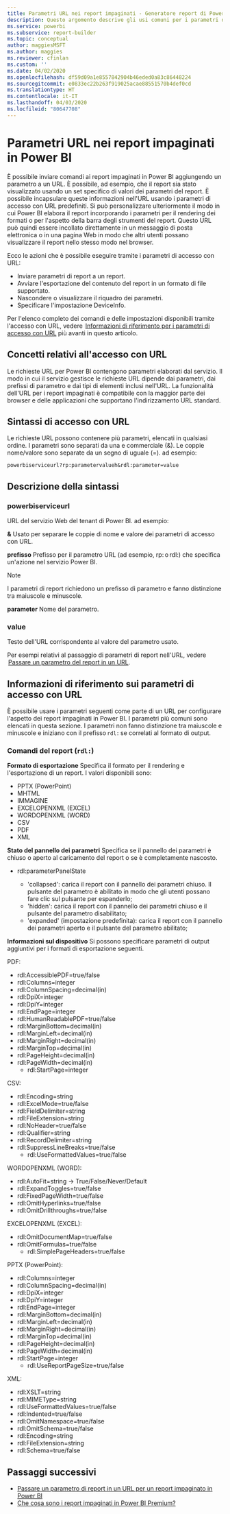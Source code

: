 ```yaml
---
title: Parametri URL nei report impaginati - Generatore report di Power BI
description: Questo argomento descrive gli usi comuni per i parametri dei report di Power BI Report Builder, le proprietà che è possibile impostare e molto altro ancora.
ms.service: powerbi
ms.subservice: report-builder
ms.topic: conceptual
author: maggiesMSFT
ms.author: maggies
ms.reviewer: cfinlan
ms.custom: ''
ms.date: 04/02/2020
ms.openlocfilehash: df59d09a1e8557842904b46eded0a83c86448224
ms.sourcegitcommit: e0833ec22b263f919025acae88551570b4def0cd
ms.translationtype: HT
ms.contentlocale: it-IT
ms.lasthandoff: 04/03/2020
ms.locfileid: "80647708"
---
```

# <a name="url-parameters-in-paginated-reports-in-power-bi"></a>Parametri URL nei report impaginati in Power BI

È possibile inviare comandi ai report impaginati in Power BI aggiungendo un parametro a un URL. È possibile, ad esempio, che il report sia stato visualizzato usando un set specifico di valori dei parametri del report. È possibile incapsulare queste informazioni nell'URL usando i parametri di accesso con URL predefiniti. Si può personalizzare ulteriormente il modo in cui Power BI elabora il report incorporando i parametri per il rendering dei formati o per l'aspetto della barra degli strumenti del report. Questo URL può quindi essere incollato direttamente in un messaggio di posta elettronica o in una pagina Web in modo che altri utenti possano visualizzare il report nello stesso modo nel browser. 

Ecco le azioni che è possibile eseguire tramite i parametri di accesso con URL: 

- Inviare parametri di report a un report. 
- Avviare l'esportazione del contenuto del report in un formato di file supportato. 
- Nascondere o visualizzare il riquadro dei parametri. 
- Specificare l'impostazione DeviceInfo. 

Per l'elenco completo dei comandi e delle impostazioni disponibili tramite l'accesso con URL, vedere  [Informazioni di riferimento per i parametri di accesso con URL](#url-access-parameter-reference) più avanti in questo articolo. 

## <a name="url-access-concepts"></a>Concetti relativi all'accesso con URL 

Le richieste URL per Power BI contengono parametri elaborati dal servizio. Il modo in cui il servizio gestisce le richieste URL dipende dai parametri, dai prefissi di parametro e dai tipi di elementi inclusi nell'URL. La funzionalità dell'URL per i report impaginati è compatibile con la maggior parte dei browser e delle applicazioni che supportano l'indirizzamento URL standard. 

## <a name="url-access-syntax"></a>Sintassi di accesso con URL 

Le richieste URL possono contenere più parametri, elencati in qualsiasi ordine. I parametri sono separati da una e commerciale (&). Le coppie nome/valore sono separate da un segno di uguale (=). ad esempio:

```
powerbiserviceurl?rp:parametervalueh&rdl:parameter=value  
```

## <a name="syntax-description"></a>Descrizione della sintassi 

### <a name="powerbiserviceurl"></a>powerbiserviceurl 

URL del servizio Web del tenant di Power BI. ad esempio: 

**&** Usato per separare le coppie di nome e valore dei parametri di accesso con URL.

**prefisso** Prefisso per il parametro URL (ad esempio, rp: o rdl:) che specifica un'azione nel servizio Power BI. 

> [!NOTE]
> I parametri di report richiedono un prefisso di parametro e fanno distinzione tra maiuscole e minuscole. 

**parameter** Nome del parametro. 

### <a name="value"></a>value 

Testo dell'URL corrispondente al valore del parametro usato. 

Per esempi relativi al passaggio di parametri di report nell'URL, vedere  [Passare un parametro del report in un URL](report-builder-url-pass-parameters.md).

## <a name="url-access-parameter-reference"></a>Informazioni di riferimento sui parametri di accesso con URL

È possibile usare i parametri seguenti come parte di un URL per configurare l'aspetto dei report impaginati in Power BI. I parametri più comuni sono elencati in questa sezione. I parametri non fanno distinzione tra maiuscole e minuscole e iniziano con il prefisso `rdl:` se correlati al formato di output.  

### <a name="report-commands-rdl"></a>Comandi del report (`rdl:`) 

**Formato di esportazione** Specifica il formato per il rendering e l'esportazione di un report. I valori disponibili sono:
 
- PPTX (PowerPoint)
- MHTML 
- IMMAGINE 
- EXCELOPENXML (EXCEL) 
- WORDOPENXML (WORD) 
- CSV 
- PDF 
- XML 

**Stato del pannello dei parametri** Specifica se il pannello dei parametri è chiuso o aperto al caricamento del report o se è completamente nascosto.

-   rdl:parameterPanelState

    - 'collapsed': carica il report con il pannello dei parametri chiuso. Il pulsante del parametro è abilitato in modo che gli utenti possano fare clic sul pulsante per espanderlo;
    - 'hidden': carica il report con il pannello dei parametri chiuso e il pulsante del parametro disabilitato;
    - 'expanded' (impostazione predefinita): carica il report con il pannello dei parametri aperto e il pulsante del parametro abilitato;

**Informazioni sul dispositivo** Si possono specificare parametri di output aggiuntivi per i formati di esportazione seguenti. 

PDF:

- rdl:AccessiblePDF=true/false
- rdl:Columns=integer
- rdl:ColumnSpacing=decimal(in)
- rdl:DpiX=integer
- rdl:DpiY=integer
- rdl:EndPage=integer
- rdl:HumanReadablePDF=true/false
- rdl:MarginBottom=decimal(in)
- rdl:MarginLeft=decimal(in)
- rdl:MarginRight=decimal(in)
- rdl:MarginTop=decimal(in)
- rdl:PageHeight=decimal(in)
- rdl:PageWidth=decimal(in)
    - rdl:StartPage=integer
    
CSV:

- rdl:Encoding=string
- rdl:ExcelMode=true/false
- rdl:FieldDelimiter=string
- rdl:FileExtension=string
- rdl:NoHeader=true/false
- rdl:Qualifier=string
- rdl:RecordDelimiter=string
- rdl:SuppressLineBreaks=true/false
    - rdl:UseFormattedValues=true/false
    
WORDOPENXML (WORD):

- rdl:AutoFit=string -> True/False/Never/Default
- rdl:ExpandToggles=true/false
- rdl:FixedPageWidth=true/false
- rdl:OmitHyperlinks=true/false
- rdl:OmitDrillthroughs=true/false

EXCELOPENXML (EXCEL):

- rdl:OmitDocumentMap=true/false
- rdl:OmitFormulas=true/false
    - rdl:SimplePageHeaders=true/false
    
PPTX (PowerPoint):
 
- rdl:Columns=integer
- rdl:ColumnSpacing=decimal(in)
- rdl:DpiX=integer
- rdl:DpiY=integer
- rdl:EndPage=integer
- rdl:MarginBottom=decimal(in)
- rdl:MarginLeft=decimal(in)
- rdl:MarginRight=decimal(in)
- rdl:MarginTop=decimal(in)
- rdl:PageHeight=decimal(in)
- rdl:PageWidth=decimal(in)
- rdl:StartPage=integer
    - rdl:UseReportPageSize=true/false

XML:

- rdl:XSLT=string
- rdl:MIMEType=string
- rdl:UseFormattedValues=true/false
- rdl:Indented=true/false
- rdl:OmitNamespace=true/false
- rdl:OmitSchema=true/false
- rdl:Encoding=string
- rdl:FileExtension=string
- rdl:Schema=true/false

## <a name="next-steps"></a>Passaggi successivi

- [Passare un parametro di report in un URL per un report impaginato in Power BI](report-builder-url-pass-parameters.md)
- [Che cosa sono i report impaginati in Power BI Premium?](paginated-reports-report-builder-power-bi.md)
